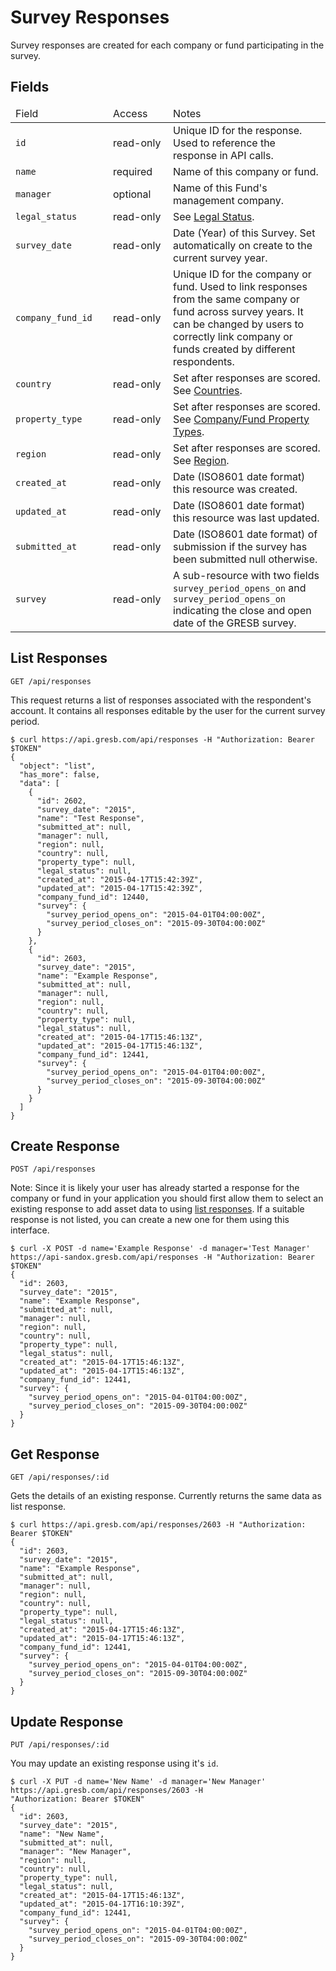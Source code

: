 # Survey Responses

Survey responses are created for each company or fund participating in the survey.

## Fields
<table>
  <thead>
    <tr><td width='140'>Field</td><td width='80'>Access</td><td>Notes</td></tr>
  </thead>
  <tbody>
    <tr><td><code>id</code></td><td>read-only</td><td>Unique ID for the response. Used to reference the response in API calls.
    <tr><td><code>name</code></td><td>required</td><td>Name of this company or fund.</td></tr>
    <tr><td><code>manager</code></td><td>optional</td><td>Name of this Fund's management company.</td></tr>
    <tr><td><code>legal_status</code></td><td>read-only</td><td>See <a href="https://www.gresb.com/mocks/lists">Legal Status</a>.</td></tr>
    <tr><td><code>survey_date</code></td><td>read-only</td><td>Date (Year) of this Survey. Set automatically on create to the current survey year.</td></tr>
    <tr><td><code>company_fund_id</code></td><td>read-only</td><td>Unique ID for the company or fund. Used to link responses from the same company or fund across survey years. It can be changed by users to correctly link company or funds created by different respondents.</td></tr>
    <tr><td><code>country</code></td><td>read-only</td><td>Set after responses are scored. See <a href="https://www.gresb.com/mocks/lists">Countries</a>.</td></tr>
    <tr><td><code>property_type</code></td><td>read-only</td><td>Set after responses are scored. See <a href="https://www.gresb.com/mocks/lists">Company/Fund Property Types</a>.</td></tr>
    <tr><td><code>region</code></td><td>read-only</td><td>Set after responses are scored. See <a href="https://api-sandbox.gresb.com/about/lists">Region</a>.</td></tr>
    <tr><td><code>created_at</code></td><td>read-only</td><td>Date (ISO8601 date format) this resource was created.</td></tr>
    <tr><td><code>updated_at</code></td><td>read-only</td><td>Date (ISO8601 date format) this resource was last updated.</td></tr>
    <tr><td><code>submitted_at</code></td><td>read-only</td><td>Date (ISO8601 date format) of submission if the survey has been submitted null otherwise.</td></tr>
    <tr><td><code>survey</code></td><td>read-only</td><td>A sub-resource with two fields <code>survey_period_opens_on</code> and <code>survey_period_opens_on</code> indicating the close and open date of the GRESB survey.</td></tr>
  </tbody>
</table>

## List Responses

`GET /api/responses`

This request returns a list of responses associated with the respondent's account. It contains all responses editable by the user for the current survey period.

```shell
$ curl https://api.gresb.com/api/responses -H "Authorization: Bearer $TOKEN"
{
  "object": "list",
  "has_more": false,
  "data": [
    {
      "id": 2602,
      "survey_date": "2015",
      "name": "Test Response",
      "submitted_at": null,
      "manager": null,
      "region": null,
      "country": null,
      "property_type": null,
      "legal_status": null,
      "created_at": "2015-04-17T15:42:39Z",
      "updated_at": "2015-04-17T15:42:39Z",
      "company_fund_id": 12440,
      "survey": {
        "survey_period_opens_on": "2015-04-01T04:00:00Z",
        "survey_period_closes_on": "2015-09-30T04:00:00Z"
      }
    },
    {
      "id": 2603,
      "survey_date": "2015",
      "name": "Example Response",
      "submitted_at": null,
      "manager": null,
      "region": null,
      "country": null,
      "property_type": null,
      "legal_status": null,
      "created_at": "2015-04-17T15:46:13Z",
      "updated_at": "2015-04-17T15:46:13Z",
      "company_fund_id": 12441,
      "survey": {
        "survey_period_opens_on": "2015-04-01T04:00:00Z",
        "survey_period_closes_on": "2015-09-30T04:00:00Z"
      }
    }
  ]
}
```
## Create Response

`POST /api/responses`

Note: Since it is likely your user has already started a response for the company or fund in your application you should first allow them to select an existing response to add asset data to using <a href="#list-responses">list responses</a>. If a suitable response is not listed, you can create a new one for them using this interface.

```shell
$ curl -X POST -d name='Example Response' -d manager='Test Manager' https://api-sandox.gresb.com/api/responses -H "Authorization: Bearer $TOKEN"
{
  "id": 2603,
  "survey_date": "2015",
  "name": "Example Response",
  "submitted_at": null,
  "manager": null,
  "region": null,
  "country": null,
  "property_type": null,
  "legal_status": null,
  "created_at": "2015-04-17T15:46:13Z",
  "updated_at": "2015-04-17T15:46:13Z",
  "company_fund_id": 12441,
  "survey": {
    "survey_period_opens_on": "2015-04-01T04:00:00Z",
    "survey_period_closes_on": "2015-09-30T04:00:00Z"
  }
}
```

## Get Response

`GET /api/responses/:id`

Gets the details of an existing response. Currently returns the same data as list response.

```shell
$ curl https://api.gresb.com/api/responses/2603 -H "Authorization: Bearer $TOKEN"
{
  "id": 2603,
  "survey_date": "2015",
  "name": "Example Response",
  "submitted_at": null,
  "manager": null,
  "region": null,
  "country": null,
  "property_type": null,
  "legal_status": null,
  "created_at": "2015-04-17T15:46:13Z",
  "updated_at": "2015-04-17T15:46:13Z",
  "company_fund_id": 12441,
  "survey": {
    "survey_period_opens_on": "2015-04-01T04:00:00Z",
    "survey_period_closes_on": "2015-09-30T04:00:00Z"
  }
}
```

## Update Response

`PUT /api/responses/:id`

You may update an existing response using it's `id`.

```shell
$ curl -X PUT -d name='New Name' -d manager='New Manager' https://api.gresb.com/api/responses/2603 -H
"Authorization: Bearer $TOKEN"
{
  "id": 2603,
  "survey_date": "2015",
  "name": "New Name",
  "submitted_at": null,
  "manager": "New Manager",
  "region": null,
  "country": null,
  "property_type": null,
  "legal_status": null,
  "created_at": "2015-04-17T15:46:13Z",
  "updated_at": "2015-04-17T16:10:39Z",
  "company_fund_id": 12441,
  "survey": {
    "survey_period_opens_on": "2015-04-01T04:00:00Z",
    "survey_period_closes_on": "2015-09-30T04:00:00Z"
  }
}
```
